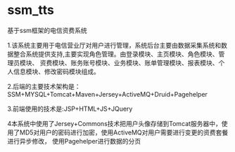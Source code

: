 # ssm_tts
基于ssm框架的电信资费系统

1.该系统主要用于电信营业厅对用户进行管理，系统后台主要由数据采集系统和数据整合系统提供支持,主要实现角色管理。由登录模块、主页模块、角色模块、管理员模块、
资费模块、账务账号模块、业务模块、账单管理模块、报表模块、个人信息模块、修改密码模块组成。

2.后端的主要技术架构是：SSM+MYSQL+Tomcat+Maven+Jersey+ActiveMQ+Druid+Pagehelper

3.前端使用的技术是:JSP+HTML+JS+JQuery

4本系统中使用了Jersey+Commons技术把用户头像存储到Tomcat服务器中，使用了MD5对用户的密码进行加密，使用ActiveMQ对用户需要进行变更的资费套餐进行异步修改，
  使用Pagehelper进行数据的分页
